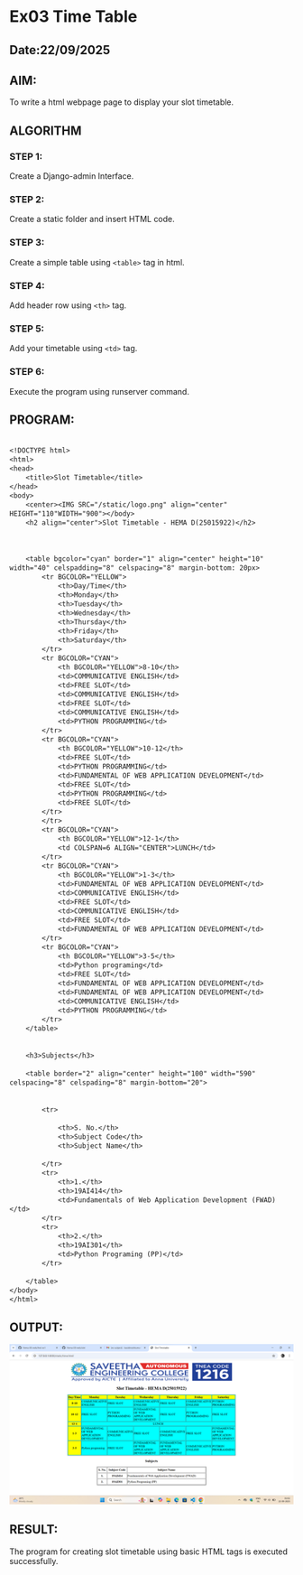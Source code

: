 # Ex03 Time Table
## Date:22/09/2025

## AIM:
To write a html webpage page to display your slot timetable.

## ALGORITHM
### STEP 1:
Create a Django-admin Interface.

### STEP 2:
Create a static folder and insert HTML code.

### STEP 3:
Create a simple table using ```<table>``` tag in html.

### STEP 4:
Add header row using ```<th>``` tag.

### STEP 5:
Add your timetable using ```<td>``` tag.

### STEP 6:
Execute the program using runserver command.

## PROGRAM:
~~~

<!DOCTYPE html>
<html>
<head>
    <title>Slot Timetable</title>
</head>
<body>
    <center><IMG SRC="/static/logo.png" align="center" HEIGHT="110"WIDTH="900"></body>
    <h2 align="center">Slot Timetable - HEMA D(25015922)</h2>
    
    

    <table bgcolor="cyan" border="1" align="center" height="10" width="40" celspadding="8" celspacing="8" margin-bottom: 20px>
        <tr BGCOLOR="YELLOW">
            <th>Day/Time</th>
            <th>Monday</th>
            <th>Tuesday</th>
            <th>Wednesday</th>
            <th>Thursday</th>
            <th>Friday</th>
            <th>Saturday</th>
        </tr>
        <tr BGCOLOR="CYAN">
            <th BGCOLOR="YELLOW">8-10</th>
            <td>COMMUNICATIVE ENGLISH</td>
            <td>FREE SLOT</td>
            <td>COMMUNICATIVE ENGLISH</td>
            <td>FREE SLOT</td>
            <td>COMMUNICATIVE ENGLISH</td>
            <td>PYTHON PROGRAMMING</td>
        </tr>
        <tr BGCOLOR="CYAN">
            <th BGCOLOR="YELLOW">10-12</th>
            <td>FREE SLOT</td>
            <td>PYTHON PROGRAMMING</td>
            <td>FUNDAMENTAL OF WEB APPLICATION DEVELOPMENT</td>
            <td>FREE SLOT</td>
            <td>PYTHON PROGRAMMING</td>
            <td>FREE SLOT</td>
        </tr>
        </tr>
        <tr BGCOLOR="CYAN">
            <th BGCOLOR="YELLOW">12-1</th>
            <td COLSPAN=6 ALIGN="CENTER">LUNCH</td>
        </tr>
        <tr BGCOLOR="CYAN">
            <th BGCOLOR="YELLOW">1-3</th>
            <td>FUNDAMENTAL OF WEB APPLICATION DEVELOPMENT</td>
            <td>COMMUNICATIVE ENGLISH</td>
            <td>FREE SLOT</td>
            <td>COMMUNICATIVE ENGLISH</td>
            <td>FREE SLOT</td>
            <td>FUNDAMENTAL OF WEB APPLICATION DEVELOPMENT</td>
        </tr>
        <tr BGCOLOR="CYAN">
            <th BGCOLOR="YELLOW">3-5</th>
            <td>Python programing</td>
            <td>FREE SLOT</td>
            <td>FUNDAMENTAL OF WEB APPLICATION DEVELOPMENT</td>
            <td>FUNDAMENTAL OF WEB APPLICATION DEVELOPMENT</td>
            <td>COMMUNICATIVE ENGLISH</td>
            <td>PYTHON PROGRAMMING</td>
        </tr>
    </table>


    <h3>Subjects</h3>

    <table border="2" align="center" height="100" width="590" celspacing="8" celspading="8" margin-bottom="20">
       
       
        <tr>

            <th>S. No.</th>
            <th>Subject Code</th>
            <th>Subject Name</th>

        </tr>
        <tr>
            <th>1.</th>
            <th>19AI414</th>
            <td>Fundamentals of Web Application Development (FWAD)</td>
        </tr>
        <tr>
            <th>2.</th>
            <th>19AI301</th>
            <td>Python Programing (PP)</td>
        </tr>
        
    </table>
</body>
</html>

~~~

## OUTPUT:
![alt text](<Screenshot 2025-09-22 010301.png>)

## RESULT:
The program for creating slot timetable using basic HTML tags is executed successfully.

